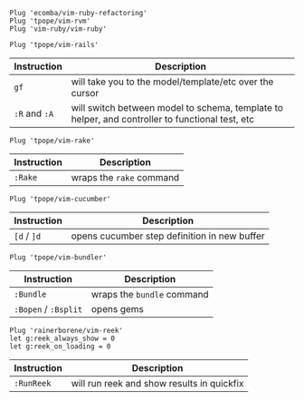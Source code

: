 ```vim
Plug 'ecomba/vim-ruby-refactoring'
Plug 'tpope/vim-rvm'
Plug 'vim-ruby/vim-ruby'

Plug 'tpope/vim-rails'
```

| Instruction   | Description                                                                                     |
| ---           | ---                                                                                             |
| `gf`          | will take you to the model/template/etc over the cursor                                         |
| `:R` and `:A` | will switch between model to schema, template to helper, and controller to functional test, etc |


```vim
Plug 'tpope/vim-rake'
```

| Instruction | Description              |
| ---         | ---                      |
| `:Rake`     | wraps the `rake` command |

```vim
Plug 'tpope/vim-cucumber'
```

| Instruction | Description                                  |
| ---         | ---                                          |
| `[d` / `]d` | opens cucumber step definition in new buffer |

```vim
Plug 'tpope/vim-bundler'
```

| Instruction          | Description                |
| ---                  | ---                        |
| `:Bundle`            | wraps the `bundle` command |
| `:Bopen` / `:Bsplit` | opens gems                 |

```vim
Plug 'rainerborene/vim-reek'
let g:reek_always_show = 0
let g:reek_on_loading = 0
```

| Instruction | Description                                |
| ---         | ---                                        |
| `:RunReek`  | will run reek and show results in quickfix |


